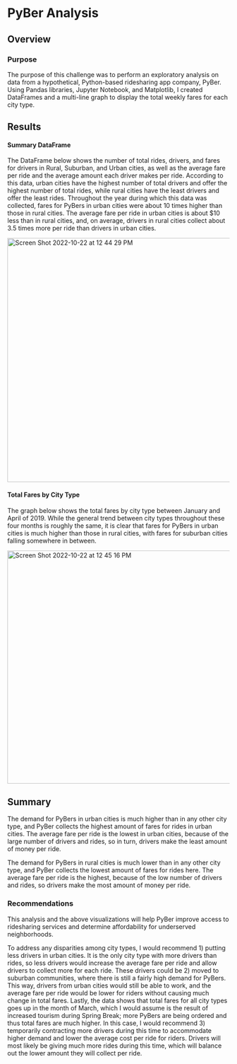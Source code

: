 # PyBer Analysis

## Overview 

### Purpose

The purpose of this challenge was to perform an exploratory analysis on data from a hypothetical, Python-based ridesharing app company, PyBer. Using Pandas libraries, Jupyter Notebook, and Matplotlib, I created DataFrames and a multi-line graph to display the total weekly fares for each city type.  

## Results

#### Summary DataFrame

The DataFrame below shows the number of total rides, drivers, and fares for drivers in Rural, Suburban, and Urban cities, as well as the average fare per ride and the average amount each driver makes per ride. According to this data, urban cities have the highest number of total drivers and offer the highest number of total rides, while rural cities have the least drivers and offer the least rides. Throughout the year during which this data was collected, fares for PyBers in urban cities were about 10 times higher than those in rural cities. The average fare per ride in urban cities is about $10 less than in rural cities, and, on average, drivers in rural cities collect about 3.5 times more per ride than drivers in urban cities. 

<img width="552" alt="Screen Shot 2022-10-22 at 12 44 29 PM" src="https://user-images.githubusercontent.com/113553238/197352779-99c54194-7abf-4311-a278-80ae4e109ff0.png">


#### Total Fares by City Type

The graph below shows the total fares by city type between January and April of 2019. While the general trend between city types throughout these four months is roughly the same, it is clear that fares for PyBers in urban cities is much higher than those in rural cities, with fares for suburban cities falling somewhere in between. 

<img width="527" alt="Screen Shot 2022-10-22 at 12 45 16 PM" src="https://user-images.githubusercontent.com/113553238/197352790-06b9f842-e9af-43b8-8703-d18e5c985abb.png">


## Summary

The demand for PyBers in urban cities is much higher than in any other city type, and PyBer collects the highest amount of fares for rides in urban cities. The average fare per ride is the lowest in urban cities, because of the large number of drivers and rides, so in turn, drivers make the least amount of money per ride. 

The demand for PyBers in rural cities is much lower than in any other city type, and PyBer collects the lowest amount of fares for rides here. The average fare per ride is the highest, because of the low number of drivers and rides, so drivers make the most amount of money per ride.

### Recommendations

This analysis and the above visualizations will help PyBer improve access to ridesharing services and determine affordability for underserved neighborhoods. 

To address any disparities among city types, I would recommend 1) putting less drivers in urban cities. It is the only city type with more drivers than rides, so less drivers would increase the average fare per ride and allow drivers to collect more for each ride. These drivers could be 2) moved to suburban communities, where there is still a fairly high demand for PyBers. This way, drivers from urban cities would still be able to work, and the average fare per ride would be lower for riders without causing much change in total fares. Lastly, the data shows that total fares for all city types goes up in the month of March, which I would assume is the result of increased tourism during Spring Break; more PyBers are being ordered and thus total fares are much higher. In this case, I would recommend 3) temporarily contracting more drivers during this time to accommodate higher demand and lower the average cost per ride for riders. Drivers will most likely be giving much more rides during this time, which will balance out the lower amount they will collect per ride. 
